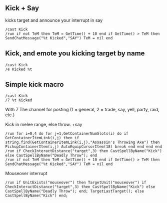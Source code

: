 ## Kick + Say
kicks target and announce your interrupt in say
```
/cast Kick
/run if not TeM then TeM = GetTime() + 10 end if GetTime() > TeM then SendChatMessage("%t Kicked","SAY") TeM = nil end
```


## Kick, and emote you kicking target by name
```
/cast Kick
/e Kicked %t
```
 

## Simple kick macro
```
/cast Kick
/7 %t Kicked
```
With 7 The channel for posting (1 = general, 2 = trade, say, yell, party, raid, etc.)


Kick in melee range, else throw. +say 

```
/run for i=0,4 do for j=1,GetContainerNumSlots(i) do if GetContainerItemLink(i,j) then if string.find(GetContainerItemLink(i,j),"Assassin's Throwing Axe") then PickupContainerItem(i,j) AutoEquipCursorItem(18) break end end end end
/run if CheckInteractDistance("target",3) then CastSpellByName("Kick") else CastSpellByName("Deadly Throw"); end 
/run if not TeM then TeM = GetTime() + 10 end if GetTime() > TeM then SendChatMessage("%t Kicked","SAY") TeM = nil end

```

Mouseover interrupt
```
/run if UnitExists("mouseover") then TargetUnit("mouseover") if CheckInteractDistance("target",3) then CastSpellByName("Kick") else CastSpellByName("Deadly Throw"); end; TargetLastTarget(); else CastSpellByName("Kick") end;
```
